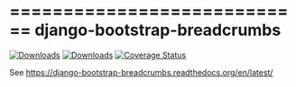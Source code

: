 ============================
django-bootstrap-breadcrumbs
============================

[![Downloads](https://pypip.in/v/django-bootstrap-breadcrumbs/badge.png)](https://crate.io/packages/django-bootstrap-breadcrumbs/)
[![Downloads](https://pypip.in/d/django-bootstrap-breadcrumbs/badge.png)](https://crate.io/packages/django-bootstrap-breadcrumbs/)
[![Coverage Status](https://coveralls.io/repos/prymitive/bootstrap-breadcrumbs/badge.png)](https://coveralls.io/r/prymitive/bootstrap-breadcrumbs)

See https://django-bootstrap-breadcrumbs.readthedocs.org/en/latest/
